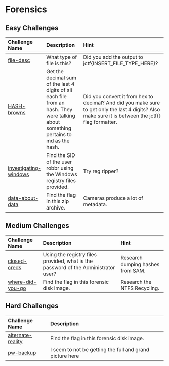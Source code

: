 # Forensics 

## Easy Challenges
| Challenge Name  | Description | Hint
|:-- | :-- | :---
| [file-desc](file-desc) | What type of file is this? | Did you add the output to jctf{INSERT_FILE_TYPE_HERE}? 
| [HASH-browns](HASH-browns) | Get the decimal sum of the last 4 digits of all each file from an hash. They were talking about something pertains to md as the hash. | Did you convert it from hex to decimal? And did you make sure to get only the last 4 digits? Also make sure it is between the jctf{} flag formatter.
| [investigating-windows](investigating-windows) | Find the SID of the user robbr using the Windows registry files provided. | Try reg ripper?
| [data-about-data](data-about-data) | Find the flag in this zip archive. | Cameras produce a lot of metadata.

## Medium Challenges
| Challenge Name  | Description | Hint
|:-- | :-- | :---
| [closed-creds](closed-creds) | Using the registry files provided, what is the password of the Administrator user? | Research dumping hashes from SAM.
| [where-did-you-go](where-did-you-go) | Find the flag in this forensic disk image. | Research the NTFS Recycling. 


## Hard Challenges
| Challenge Name  | Description 
|:-- | :-- 
| [alternate-reality](alternate-reality) | Find the flag in this forensic disk image.  
| [pw-backup](pw-backup) | I seem to not be getting the full and grand picture here